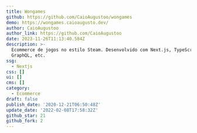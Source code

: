 ```yaml
---
title: Wongames
github: https://github.com/CaioAugustoo/wongames
demo: https://wongames.caioaugusto.dev/
author: CaioAugustoo
author_link: https://github.com/CaioAugustoo
date: 2023-11-26T11:13:40.584Z
description: >-
  Ecommerce de jogos no estilo Steam. Desenvolvido com Next.js, TypeScript,
  GraphQL, etc.
ssg:
  - Nextjs
css: []
ui: []
cms: []
category:
  - Ecommerce
draft: false
publish_date: '2020-12-21T06:50:48Z'
update_date: '2022-02-08T17:58:32Z'
github_star: 21
github_fork: 2
---
```

